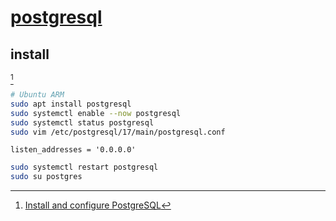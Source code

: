 # [postgresql](https://www.postgresql.org/)

## install

[^1]

```sh
# Ubuntu ARM
sudo apt install postgresql
sudo systemctl enable --now postgresql
sudo systemctl status postgresql
sudo vim /etc/postgresql/17/main/postgresql.conf
```

```
listen_addresses = '0.0.0.0'
```

```sh
sudo systemctl restart postgresql
sudo su postgres
```

[^1]: [Install and configure PostgreSQL](https://ubuntu.com/server/docs/install-and-configure-postgresql)

